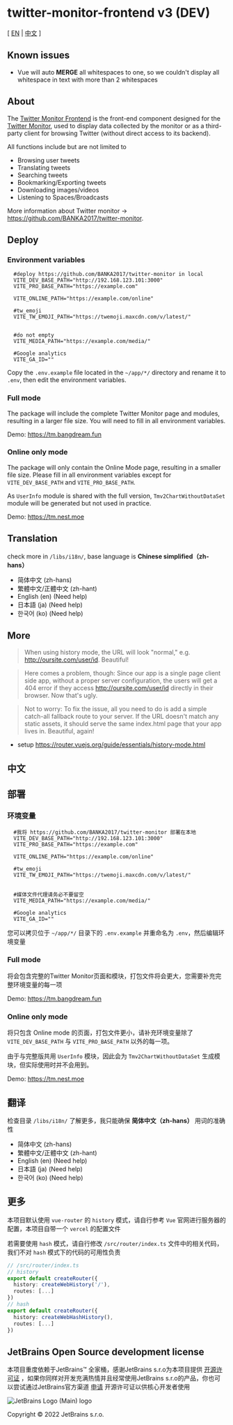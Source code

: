# twitter-monitor-frontend v3 (DEV)

[ [EN](#Deploy) | [中文](#部署) ]

## Known issues

- Vue will auto **MERGE** all whitespaces to one, so we couldn't display all whitespace in text with more than 2 whitespaces

## About

The [Twitter Monitor Frontend](https://github.com/BANKA2017/twitter-monitor-frontend) is the front-end component designed for the [Twitter Monitor](https://github.com/BANKA2017/twitter-monitor), used to display data collected by the monitor or as a third-party client for browsing Twitter (without direct access to its backend).

All functions include but are not limited to 
- Browsing user tweets
- Translating tweets
- Searching tweets
- Bookmarking/Exporting tweets
- Downloading images/videos
- Listening to Spaces/Broadcasts

More information about Twitter monitor -> <https://github.com/BANKA2017/twitter-monitor>.

## Deploy

### Environment variables

```dotenv
  #deploy https://github.com/BANKA2017/twitter-monitor in local
  VITE_DEV_BASE_PATH="http://192.168.123.101:3000"
  VITE_PRO_BASE_PATH="https://example.com"
  
  VITE_ONLINE_PATH="https://example.com/online"
  
  #tw_emoji
  VITE_TW_EMOJI_PATH="https://twemoji.maxcdn.com/v/latest/"
  
  
  #do not empty
  VITE_MEDIA_PATH="https://example.com/media/"
  
  #Google analytics
  VITE_GA_ID=""

  ```

Copy the `.env.example` file located in the `~/app/*/` directory and rename it to `.env`, then edit the environment variables.

### Full mode

The package will include the complete Twitter Monitor page and modules, resulting in a larger file size. You will need to fill in all environment variables.

Demo: <https://tm.bangdream.fun>

### Online only mode

The package will only contain the Online Mode page, resulting in a smaller file size. Please fill in all environment variables except for `VITE_DEV_BASE_PATH` and `VITE_PRO_BASE_PATH`.

As `UserInfo` module is shared with the full version, `Tmv2ChartWithoutDataSet` module will be generated but not used in practice.

Demo: <https://tm.nest.moe>

## Translation

check more in `/libs/i18n/`, base language is **Chinese simplified（zh-hans）**

- 简体中文 (zh-hans)
- 繁體中文/正體中文 (zh-hant)
- English (en) (Need help)
- 日本語 (ja) (Need help)
- 한국어 (ko) (Need help)

## More

>When using history mode, the URL will look "normal," e.g. <http://oursite.com/user/id>. Beautiful!

>Here comes a problem, though: Since our app is a single page client side app, without a proper server configuration, the users will get a 404 error if they access <http://oursite.com/user/id> directly in their browser. Now that's ugly.

>Not to worry: To fix the issue, all you need to do is add a simple catch-all fallback route to your server. If the URL doesn't match any static assets, it should serve the same index.html page that your app lives in. Beautiful, again!

- setup  <https://router.vuejs.org/guide/essentials/history-mode.html>

## 中文

## 部署

### 环境变量

```dotenv
  #我将 https://github.com/BANKA2017/twitter-monitor 部署在本地
  VITE_DEV_BASE_PATH="http://192.168.123.101:3000"
  VITE_PRO_BASE_PATH="https://example.com"
  
  VITE_ONLINE_PATH="https://example.com/online"
  
  #tw_emoji
  VITE_TW_EMOJI_PATH="https://twemoji.maxcdn.com/v/latest/"
  
  
  #媒体文件代理请务必不要留空
  VITE_MEDIA_PATH="https://example.com/media/"
  
  #Google analytics
  VITE_GA_ID=""

  ```

您可以拷贝位于 `~/app/*/` 目录下的 `.env.example` 并重命名为 `.env`，然后编辑环境变量

### Full mode

将会包含完整的Twitter Monitor页面和模块，打包文件将会更大，您需要补充完整环境变量的每一项

Demo: <https://tm.bangdream.fun>

### Online only mode

将只包含 Online mode 的页面，打包文件更小，请补充环境变量除了 `VITE_DEV_BASE_PATH` 与 `VITE_PRO_BASE_PATH` 以外的每一项。

由于与完整版共用 `UserInfo` 模块，因此会为 `Tmv2ChartWithoutDataSet` 生成模块，但实际使用时并不会用到。


Demo: <https://tm.nest.moe>

## 翻译

检查目录 `/libs/i18n/` 了解更多，我只能确保 **简体中文（zh-hans）** 用词的准确性

- 简体中文 (zh-hans)
- 繁體中文/正體中文 (zh-hant)
- English (en) (Need help)
- 日本語 (ja) (Need help)
- 한국어 (ko) (Need help)

## 更多

本项目默认使用 `vue-router` 的 `history` 模式，请自行参考 `Vue` 官网进行服务器的配置，本项目自带一个 `vercel` 的配置文件

若需要使用 `hash` 模式，请自行修改 `/src/router/index.ts` 文件中的相关代码，我们不对 `hash` 模式下的代码的可用性负责

```typescript
// /src/router/index.ts
// history
export default createRouter({
  history: createWebHistory('/'),
  routes: [...]
})
// hash
export default createRouter({
  history: createWebHashHistory(),
  routes: [...]
})
```

## JetBrains Open Source development license

本项目重度依赖于JetBrains™ 全家桶，感谢JetBrains s.r.o为本项目提供 [开源许可证](https://jb.gg/OpenSourceSupport) ，如果你同样对开发充满热情并且经常使用JetBrains s.r.o的产品，你也可以尝试通过JetBrains官方渠道 [申请](https://www.jetbrains.com/shop/eform/opensource) 开源许可证以供核心开发者使用

![JetBrains Logo (Main) logo](https://resources.jetbrains.com/storage/products/company/brand/logos/jb_beam.svg)

Copyright © 2022 JetBrains s.r.o.
